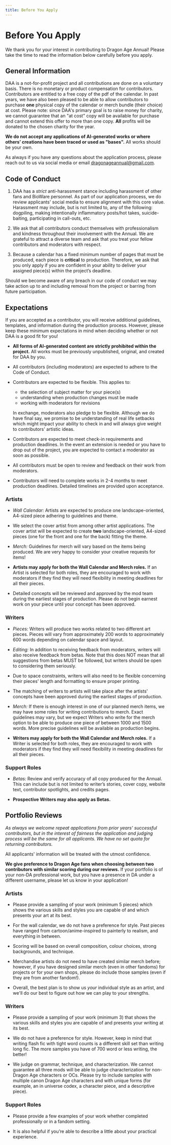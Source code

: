 ```yaml
---
title: Before You Apply
---
```


# Before You Apply

We thank you for your interest in contributing to Dragon Age Annual! Please take
the time to read the information below carefully before you apply.

## General Information

DAA is a not-for-profit project and all contributions are done on a voluntary
basis. There is no monetary or product compensation for contributors.
Contributors are entitled to a free copy of the pdf of the calendar. In past
years, we have also been pleased to be able to allow contributors to purchase
**one** physical copy of the calendar or merch bundle (their choice) at cost.
Please note: since DAA's primary goal is to raise money for charity, we cannot
guarantee that an "at cost" copy will be available for purchase and cannot
extend this offer to more than one copy. **All** profits will be donated to the
chosen charity for the year.

**We do not accept any applications of AI-generated works or where others’
creations have been traced or used as "bases".** All works should be your own.

As always if you have any questions about the application process, please reach
out to us via social media or email dragonageannual@gmail.com.

## Code of Conduct

1. DAA has a _strict_ anti-harassment stance including harassment of other fans
   and BioWare personnel. As part of our application process, we do review
   applicants' social media to ensure alignment with this core value. Harassment
   may include, but is not limited to, any of the following: dogpiling, making
   intentionally inflammatory posts/hot takes, suicide-baiting, participating in
   call-outs, etc.

2. We ask that all contributors conduct themselves with professionalism and
   kindness throughout their involvement with the Annual. We are grateful to
   attract a diverse team and ask that you treat your fellow contributors and
   moderators with respect.

3. Because a calendar has a fixed minimum number of pages that must be produced,
   each piece is **critical** to production. Therefore, we ask that you only
   apply if you are confident in your ability to deliver your assigned piece(s)
   within the project’s deadline.

Should we become aware of any breach in our code of conduct we may take action
up to and including removal from the project or barring from future
participation.

## Expectations

If you are accepted as a contributor, you will receive additional guidelines,
templates, and information during the production process. However, please keep
these minimum expectations in mind when deciding whether or not DAA is a good
fit for you!

- **All forms of AI-generated content are strictly prohibited within the
  project.** All works must be previously unpublished, original, and created for
  DAA by you.
- All contributors (including moderators) are expected to adhere to the Code of
  Conduct.
- Contributors are expected to be flexible. This applies to:

  - the selection of subject matter for your piece(s)
  - understanding when production changes must be made
  - working with moderators for revisions

  In exchange, moderators also pledge to be flexible. Although we do have final
  say, we promise to be understanding of real life setbacks which might impact
  your ability to check in and will always give weight to contributors' artistic
  ideas.

- Contributors are expected to meet check-in requirements and production
  deadlines. In the event an extension is needed or you have to drop out of the
  project, you are expected to contact a moderator as soon as possible.

- All contributors must be open to review and feedback on their work from
  moderators.

- Contributors will need to complete works in 2-4 months to meet production
  deadlines. Detailed timelines are provided upon acceptance.

### Artists

- _Wall Calendar:_ Artists are expected to produce one landscape-oriented,
  A4-sized piece adhering to guidelines and theme.

- We select the cover artist from among other artist applications. The cover
  artist will be expected to create **two** landscape-oriented, A4-sized pieces
  (one for the front and one for the back) fitting the theme.

- _Merch:_ Guidelines for merch will vary based on the items being produced. We
  are very happy to consider your creative requests for items!

- **Artists may apply for both the Wall Calendar and Merch roles.** If an Artist
  is selected for both roles, they are encouraged to work with moderators if
  they find they will need flexibility in meeting deadlines for all their
  pieces.

- Detailed concepts will be reviewed and approved by the mod team during the
  earliest stages of production. Please do not begin earnest work on your piece
  until your concept has been approved.

### Writers

- _Pieces:_ Writers will produce two works related to two different art pieces.
  Pieces will vary from approximately 200 words to approximately 600 words
  depending on calendar space and layout.

- _Editing:_ In addition to receiving feedback from moderators, writers will
  also receive feedback from betas. Note that this does NOT mean that all
  suggestions from betas MUST be followed, but writers should be open to
  considering them seriously.

- Due to space constraints, writers will also need to be flexible concerning
  their pieces' length and formatting to ensure proper printing.

- The matching of writers to artists will take place after the artists' concepts
  have been approved during the earliest stages of production.

- _Merch:_ If there is enough interest in one of our planned merch items, we may
  have some roles for writing contributions to merch. Exact guidelines may vary,
  but we expect Writers who write for the merch option to be able to produce one
  piece of between 1000 and 1500 words. More precise guidelines will be
  available as production begins.

- **Writers may apply for both the Wall Calendar and Merch roles.** If a Writer
  is selected for both roles, they are encouraged to work with moderators if
  they find they will need flexibility in meeting deadlines for all their
  pieces.

### Support Roles

- _Betas:_ Review and verify accuracy of all copy produced for the Annual. This
  can include but is not limited to writer’s stories, cover copy, website text,
  contributor spotlights, and credits pages.

- **Prospective Writers may also apply as Betas.**

## Portfolio Reviews

_As always we welcome repeat applications from prior years' successful
contributors, but in the interest of fairness the application and judging
process will be the same for all applicants. We have no set quota for returning
contributors._

All applicants' information will be treated with the utmost confidence.

**We give preference to Dragon Age fans when choosing between two contributors
with similar scoring during our reviews.** If your portfolio is of your non-DA
professional work, but you have a presence in DA under a different username,
please let us know in your application!

### Artists

- Please provide a sampling of your work (minimum 5 pieces) which shows the
  various skills and styles you are capable of and which presents your art at
  its best.

- For the wall calendar, we do not have a preference for style. Past pieces have
  ranged from cartoon/anime-inspired to painterly to realism, and everything in
  between.

- Scoring will be based on overall composition, colour choices, strong
  backgrounds, and technique.

- Merchandise artists do not need to have created similar merch before; however,
  if you have designed similar merch (even in other fandoms) for projects or for
  your own shops, please do include those samples (even if they are from another
  fandom!).

- Overall, the best plan is to show us _your_ individual style as an artist, and
  we'll do our best to figure out how we can play to your strengths.

### Writers

- Please provide a sampling of your work (minimum 3) that shows the various
  skills and styles you are capable of and presents your writing at its best.

- We do not have a preference for style. However, keep in mind that writing
  flash fic with tight word counts is a different skill set than writing long
  fic. The more samples you have of 700 word or less writing, the better!

- We judge on grammar, technique, and characterization. We cannot guarantee all
  three mods will be able to judge characterization for non-Dragon Age
  characters or OCs. Please try to include samples with multiple canon Dragon
  Age characters and with unique forms (for example, an in universe codex, a
  character piece, and a descriptive piece).

### Support Roles

- Please provide a few examples of your work whether completed professionally or
  in a fandom setting.

- It is also helpful if you’re able to describe a little about your practical
  experience.
